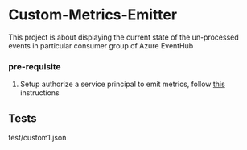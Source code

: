 # Custom-Metrics-Emitter
This project is about displaying the current state of the un-processed events in particular consumer group of Azure EventHub 

### pre-requisite
1. Setup authorize a service principal to emit metrics, follow [this](https://learn.microsoft.com/en-us/azure/azure-monitor/essentials/metrics-store-custom-rest-api) instructions

## Tests
test/custom1.json